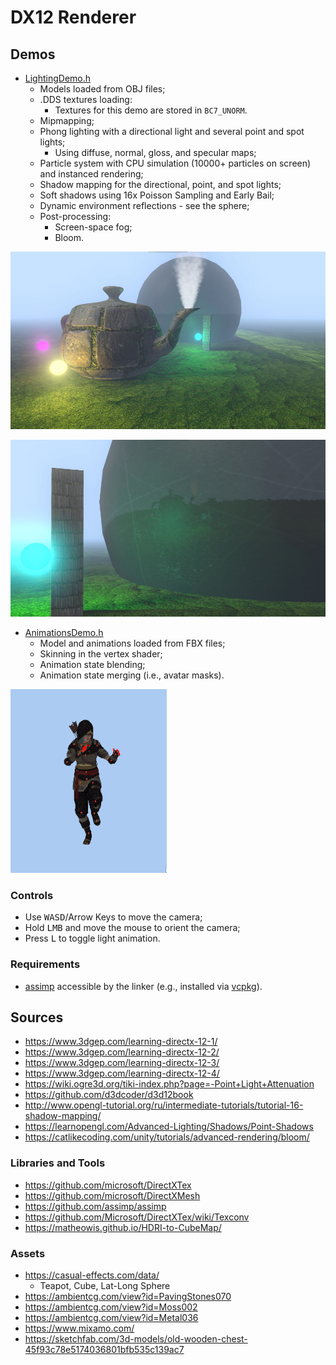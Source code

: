 # DX12 Renderer

## Demos

- [LightingDemo.h](./DX12Renderer/LightingDemo/LightingDemo.h)
    - Models loaded from OBJ files;
    - .DDS textures loading:
        - Textures for this demo are stored in `BC7_UNORM`.
    - Mipmapping;
    - Phong lighting with a directional light and several point and spot lights;
        - Using diffuse, normal, gloss, and specular maps;
    - Particle system with CPU simulation (10000+ particles on screen) and instanced rendering;
    - Shadow mapping for the directional, point, and spot lights;
    - Soft shadows using 16x Poisson Sampling and Early Bail;
    - Dynamic environment reflections - see the sphere;
    - Post-processing:
        - Screen-space fog;
        - Bloom.

![Lighting Demo Screenshot](./Screenshots/LightingDemo.jpg)

![Lighting Demo Screenshot 2](./Screenshots/LightingDemo2.jpg)

- [AnimationsDemo.h](./DX12Renderer/AnimationsDemo/AnimationsDemo.h)
    - Model and animations loaded from FBX files;
    - Skinning in the vertex shader;
    - Animation state blending;
    - Animation state merging (i.e., avatar masks).

![Animations Demo GIF](./Screenshots/AnimationsDemo.gif)

### Controls

- Use <kbd>WASD</kbd>/Arrow Keys to move the camera;
- Hold <kbd>LMB</kbd> and move the mouse to orient the camera;
- Press <kbd>L</kbd> to toggle light animation.

### Requirements

- [assimp](https://github.com/assimp/assimp) accessible by the linker (e.g., installed via [vcpkg](https://vcpkg.io/en/index.html)).

## Sources

- https://www.3dgep.com/learning-directx-12-1/
- https://www.3dgep.com/learning-directx-12-2/
- https://www.3dgep.com/learning-directx-12-3/
- https://www.3dgep.com/learning-directx-12-4/
- https://wiki.ogre3d.org/tiki-index.php?page=-Point+Light+Attenuation
- https://github.com/d3dcoder/d3d12book
- http://www.opengl-tutorial.org/ru/intermediate-tutorials/tutorial-16-shadow-mapping/
- https://learnopengl.com/Advanced-Lighting/Shadows/Point-Shadows
- https://catlikecoding.com/unity/tutorials/advanced-rendering/bloom/

### Libraries and Tools

- https://github.com/microsoft/DirectXTex
- https://github.com/microsoft/DirectXMesh
- https://github.com/assimp/assimp
- https://github.com/Microsoft/DirectXTex/wiki/Texconv
- https://matheowis.github.io/HDRI-to-CubeMap/

### Assets

- https://casual-effects.com/data/
  - Teapot, Cube, Lat-Long Sphere
- https://ambientcg.com/view?id=PavingStones070
- https://ambientcg.com/view?id=Moss002
- https://ambientcg.com/view?id=Metal036
- https://www.mixamo.com/
- https://sketchfab.com/3d-models/old-wooden-chest-45f93c78e5174036801bfb535c139ac7
